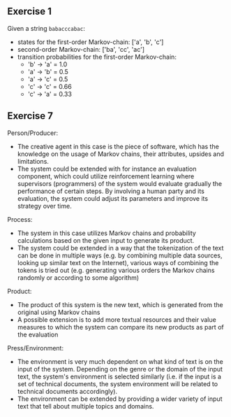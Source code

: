 Exercise 1
----------
Given a string `babacccabac`:

* states for the first-order Markov-chain: ['a', 'b', 'c']
* second-order Markov-chain: ['ba', 'cc', 'ac']
* transition probabilities for the first-order Markov-chain: 
    * 'b' -> 'a' = 1.0
    * 'a' -> 'b' = 0.5
    * 'a' -> 'c' = 0.5
    * 'c' -> 'c' = 0.66
    * 'c' -> 'a' = 0.33
    
Exercise 7
----------
Person/Producer:
* The creative agent in this case is the piece of software, which has the knowledge on the usage of Markov chains, their attributes, upsides and limitations.
* The system could be extended with for instance an evaluation component, which could utilize reinforcement learning where supervisors (programmers) of the system would evaluate gradually the performance of certain steps. By involving a human party and its evaluation, the system could adjust its parameters and improve its strategy over time.

Process:
* The system in this case utilizes Markov chains and probability calculations based on the given input to generate its product.
* The system could be extended in a way that the tokenization of the text can be done in multiple ways (e.g. by combining multiple data sources, looking up similar text on the Internet), various ways of combining the tokens is tried out (e.g. generating various orders the Markov chains randomly or according to some algorithm)

Product:
* The product of this system is the new text, which is generated from the original using Markov chains
* A possible extension is to add more textual resources and their value measures to which the system can compare its new products as part of the evaluation

Press/Environment:
* The environment is very much dependent on what kind of text is on the input of the system. Depending on the genre or the domain of the input text, the system's environment is selected similarly (i.e. if the input is a set of technical documents, the system environment will be related to technical documents accordingly).
* The environment can be extended by providing a wider variety of input text that tell about multiple topics and domains.
